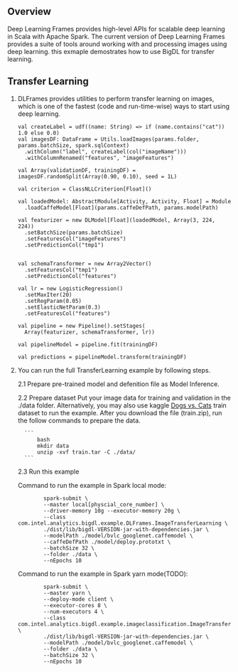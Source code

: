 ## Overview
   Deep Learning Frames provides high-level APIs for scalable deep learning in Scala with Apache Spark.
   The current version of Deep Learning Frames provides a suite of tools around working with and processing images using deep learning. 
   this exmaple demostrates how to use BigDL for transfer learning.

## Transfer Learning 
   1. DLFrames provides utilities to perform transfer learning on images, which is one of the fastest (code and run-time-wise) ways to start using deep learning.             
         
          val createLabel = udf((name: String) => if (name.contains("cat")) 1.0 else 0.0)
          val imagesDF: DataFrame = Utils.loadImages(params.folder, params.batchSize, spark.sqlContext)
            .withColumn("label", createLabel(col("imageName")))
            .withColumnRenamed("features", "imageFeatures")
    
          val Array(validationDF, trainingDF) = imagesDF.randomSplit(Array(0.90, 0.10), seed = 1L)
    
          val criterion = ClassNLLCriterion[Float]()
    
          val loadedModel: AbstractModule[Activity, Activity, Float] = Module
            .loadCaffeModel[Float](params.caffeDefPath, params.modelPath)
    
          val featurizer = new DLModel[Float](loadedModel, Array(3, 224, 224))
            .setBatchSize(params.batchSize)
            .setFeaturesCol("imageFeatures")
            .setPredictionCol("tmp1")
    
    
          val schemaTransformer = new Array2Vector()
            .setFeaturesCol("tmp1")
            .setPredictionCol("features")
    
          val lr = new LogisticRegression()
            .setMaxIter(20)
            .setRegParam(0.05)
            .setElasticNetParam(0.3)
            .setFeaturesCol("features")
    
          val pipeline = new Pipeline().setStages(
            Array(featurizer, schemaTransformer, lr))
    
          val pipelineModel = pipeline.fit(trainingDF)
    
          val predictions = pipelineModel.transform(trainingDF)
         
   2. You can run the full TransferLearning example by following steps.
        
        2.1 Prepare pre-trained model and defenition file as Model Inference.
        
        2.2 Prepare dataset
        Put your image data for training and validation in the ./data folder. Alternatively, you may also use kaggle [Dogs vs. Cats](https://www.kaggle.com/c/dogs-vs-cats/data) train dataset to run the example. After you download the file (train.zip), run the follow commands to prepare the data.
    
            ```
                bash
                mkdir data
                unzip -xvf train.tar -C ./data/
            ```
  
        2.3 Run this example

        Command to run the example in Spark local mode:
        ```
                spark-submit \
                --master local[physcial_core_number] \
                --driver-memory 10g --executor-memory 20g \
                --class com.intel.analytics.bigdl.example.DLFrames.ImageTransferLearning \
                ./dist/lib/bigdl-VERSION-jar-with-dependencies.jar \
                --modelPath ./model/bvlc_googlenet.caffemodel \
                --caffeDefPath ./model/deploy.prototxt \
                --batchSize 32 \
                --folder ./data \
                --nEpochs 10                
        ```

        Command to run the example in Spark yarn mode(TODO):
        ```
                spark-submit \
                --master yarn \
                --deploy-mode client \
                --executor-cores 8 \
                --num-executors 4 \
                --class com.intel.analytics.bigdl.example.imageclassification.ImageTransferLearning \
                ./dist/lib/bigdl-VERSION-jar-with-dependencies.jar \
                --modelPath ./model/bvlc_googlenet.caffemodel \
                --folder ./data \
                --batchSize 32 \
                --nEpochs 10                
        ```